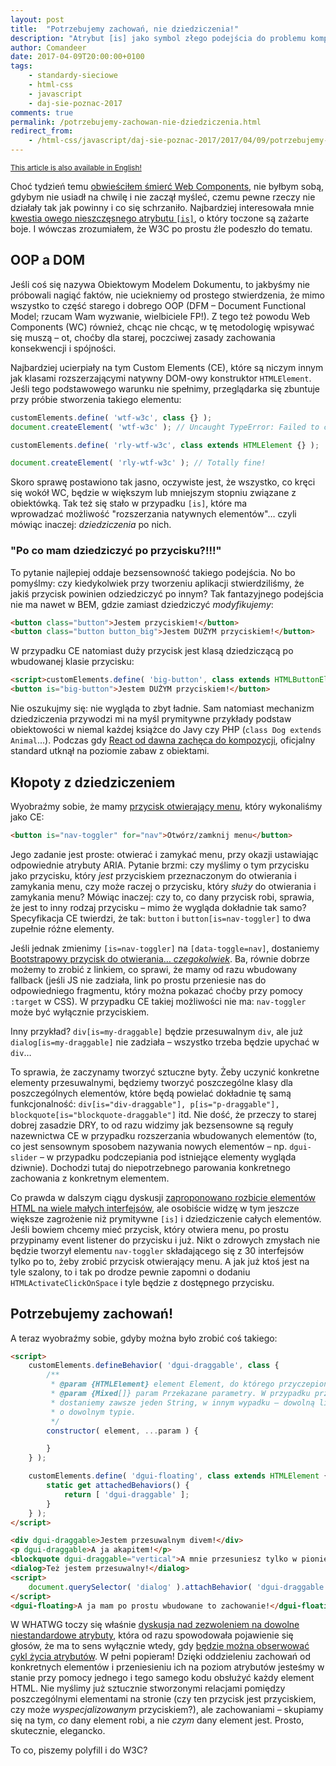 ```yaml
---
layout: post
title:  "Potrzebujemy zachowań, nie dziedziczenia!"
description: "Atrybut [is] jako symbol złego podejścia do problemu komponentów w ekosystemie Web Components."
author: Comandeer
date: 2017-04-09T20:00:00+0100
tags:
    - standardy-sieciowe
    - html-css
    - javascript
    - daj-sie-poznac-2017
comments: true
permalink: /potrzebujemy-zachowan-nie-dziedziczenia.html
redirect_from:
    - /html-css/javascript/daj-sie-poznac-2017/2017/04/09/potrzebujemy-zachowan-nie-dziedziczenia.html
---
```


<small>[This article is also available in English!](https://medium.com/content-uneditable/we-need-behaviors-not-inheritance-978484dfec24)</small>

Choć tydzień temu [obwieściłem śmierć Web Components](https://blog.comandeer.pl/html-css/javascript/daj-sie-poznac-2017/2017/04/02/web-components-koszmar-minionego-lata.html), nie byłbym sobą, gdybym nie usiadł na chwilę i nie zaczął myśleć, czemu pewne rzeczy nie działały tak jak powinny i co się schrzaniło. Najbardziej interesowała mnie [kwestia owego nieszczęsnego atrybutu `[is]`](https://github.com/w3c/webcomponents/issues/509), o który toczone są zażarte boje. I wówczas zrozumiałem, że W3C po prostu źle podeszło do tematu.<!--more-->

## OOP a DOM

Jeśli coś się nazywa Obiektowym Modelem Dokumentu, to jakbyśmy nie próbowali nagiąć faktów, nie uciekniemy od prostego stwierdzenia, że mimo wszystko to część starego i dobrego OOP (DFM – Document Functional Model; rzucam Wam wyzwanie, wielbiciele FP!). Z tego też powodu Web Components (WC) również, chcąc nie chcąc, w tę metodologię wpisywać się muszą – ot, choćby dla starej, poczciwej zasady zachowania konsekwencji  i spójności.

Najbardziej ucierpiały na tym Custom Elements (CE), które są niczym innym jak klasami rozszerzającymi natywny DOM-owy konstruktor `HTMLElement`. Jeśli tego podstawowego warunku nie spełnimy, przeglądarka się zbuntuje przy próbie stworzenia takiego elementu:

```javascript
customElements.define( 'wtf-w3c', class {} );
document.createElement( 'wtf-w3c' ); // Uncaught TypeError: Failed to construct 'CustomElement': The result must implement HTMLElement interface

customElements.define( 'rly-wtf-w3c', class extends HTMLElement {} );

document.createElement( 'rly-wtf-w3c' ); // Totally fine!
```

Skoro sprawę postawiono tak jasno, oczywiste jest, że wszystko, co kręci się wokół WC, będzie w większym lub mniejszym stopniu związane z obiektówką. Tak też się stało w przypadku `[is]`, które ma wprowadzać możliwość "rozszerzania natywnych elementów"… czyli mówiąc inaczej: _dziedziczenia_ po nich.

### "Po co mam dziedziczyć po przycisku?!!!"

To pytanie najlepiej oddaje bezsensowność takiego podejścia. No bo pomyślmy: czy kiedykolwiek przy tworzeniu aplikacji stwierdziliśmy, że jakiś przycisk powinien odziedziczyć po innym? Tak fantazyjnego podejścia nie ma nawet w BEM, gdzie zamiast dziedziczyć _modyfikujemy_:

```html
<button class="button">Jestem przyciskiem!</button>
<button class="button button_big">Jestem DUŻYM przyciskiem!</button>
```

W przypadku CE natomiast duży przycisk jest klasą dziedziczącą po wbudowanej klasie przycisku:

```html
<script>customElements.define( 'big-button', class extends HTMLButtonElement {}, { extends: 'button' } );</script>
<button is="big-button">Jestem DUŻYM przyciskiem!</button>
```

Nie oszukujmy się: nie wygląda to zbyt ładnie. Sam natomiast mechanizm dziedziczenia przywodzi mi na myśl prymitywne przykłady podstaw obiektowości w niemal każdej książce do Javy czy PHP (`class Dog extends Animal`…). Podczas gdy [React od dawna zachęca do kompozycji](https://facebook.github.io/react/docs/composition-vs-inheritance.html), oficjalny standard utknął na poziomie zabaw z obiektami.

## Kłopoty z dziedziczeniem

Wyobraźmy sobie, że mamy [przycisk otwierający menu](https://jsfiddle.net/2uhg0kgr/), który wykonaliśmy jako CE:

```html
<button is="nav-toggler" for="nav">Otwórz/zamknij menu</button>
```

Jego zadanie jest proste: otwierać i zamykać menu, przy okazji ustawiając odpowiednie atrybuty ARIA. Pytanie brzmi: czy myślimy o tym przycisku jako przycisku, który _jest_ przyciskiem przeznaczonym do otwierania i zamykania menu, czy może raczej o przycisku, który _służy_ do otwierania i zamykania menu? Mówiąc inaczej: czy to, co dany przycisk robi, sprawia, że jest to inny rodzaj przycisku – mimo że wygląda dokładnie tak samo? Specyfikacja CE twierdzi, że tak: `button` i `button[is=nav-toggler]` to dwa zupełnie różne elementy.

Jeśli jednak zmienimy `[is=nav-toggler]` na `[data-toggle=nav]`, dostaniemy [Bootstrapowy przycisk do otwierania… _czegokolwiek_](http://getbootstrap.com/javascript/#collapse). Ba, równie dobrze możemy to zrobić z linkiem, co sprawi, że mamy od razu wbudowany fallback (jeśli JS nie zadziała, link po prostu przeniesie nas do odpowiedniego fragmentu, który można pokazać choćby przy pomocy `:target` w CSS). W przypadku CE takiej możliwości nie ma: `nav-toggler` może być wyłącznie przyciskiem.

Inny przykład? `div[is=my-draggable]` będzie przesuwalnym `div`, ale już `dialog[is=my-draggable]` nie zadziała – wszystko trzeba będzie upychać w `div`…

To sprawia, że zaczynamy tworzyć sztuczne byty. Żeby uczynić konkretne elementy przesuwalnymi, będziemy tworzyć poszczególne klasy dla poszczególnych elementów, które będą powielać dokładnie tę samą funkcjonalność: `div[is="div-draggable"], p[is="p-draggable"], blockquote[is="blockquote-draggable"]` itd. Nie dość, że przeczy to starej dobrej zasadzie DRY, to od razu widzimy jak bezsensowne są reguły nazewnictwa CE w przypadku rozszerzania wbudowanych elementów (to, co jest sensownym sposobem nazywania nowych elementów – np. `dgui-slider` – w przypadku podczepiania pod istniejące elementy wygląda dziwnie). Dochodzi tutaj do niepotrzebnego parowania konkretnego zachowania z konkretnym elementem.

Co prawda w dalszym ciągu dyskusji [zaproponowano rozbicie elementów HTML na wiele małych interfejsów](https://github.com/w3c/webcomponents/issues/509#issuecomment-281059414), ale osobiście widzę w tym jeszcze większe zagrożenie niż prymitywne `[is]` i dziedziczenie całych elementów. Jeśli bowiem chcemy mieć przycisk, który otwiera menu, po prostu przypinamy event listener do przycisku i już. Nikt o zdrowych zmysłach nie będzie tworzył elementu `nav-toggler` składającego się z 30 interfejsów tylko po to, żeby zrobić przycisk otwierający menu. A jak już ktoś jest na tyle szalony, to i tak po drodze pewnie zapomni o dodaniu `HTMLActivateClickOnSpace` i tyle będzie z dostępnego przycisku.

## Potrzebujemy zachowań!

A teraz wyobraźmy sobie, gdyby można było zrobić coś takiego:

```html
<script>
	customElements.defineBehavior( 'dgui-draggable', class {
		/**
		 * @param {HTMLElement} element Element, do którego przyczepiono zachowanie.
		 * @param {Mixed[]} param Przekazane parametry. W przypadku przypięcia przez atrybut
		 * dostaniemy zawsze jeden String, w innym wypadku – dowolną liczbę parametrów
		 * o dowolnym typie.
		 */
		constructor( element, ...param ) {

		}
	} );

	customElements.define( 'dgui-floating', class extends HTMLElement {
		static get attachedBehaviors() {
			return [ 'dgui-draggable' ];
		}
	} );
</script>

<div dgui-draggable>Jestem przesuwalnym divem!</div>
<p dgui-draggable>A ja akapitem!</p>
<blockquote dgui-draggable="vertical">A mnie przesuniesz tylko w pionie!</blockquote>
<dialog>Też jestem przesuwalny!</dialog>
<script>
	document.querySelector( 'dialog' ).attachBehavior( 'dgui-draggable', 'para', 'metry' );
</script>
<dgui-floating>A ja mam po prostu wbudowane to zachowanie!</dgui-floating>
```

W WHATWG toczy się właśnie [dyskusja nad zezwoleniem na dowolne niestandardowe atrybuty](https://github.com/whatwg/html/issues/2271), która od razu spowodowała pojawienie się głosów, że ma to sens wyłącznie wtedy, gdy [będzie można obserwować cykl życia atrybutów](https://github.com/whatwg/html/issues/2271#issuecomment-273420086). W pełni popieram! Dzięki oddzieleniu zachowań od konkretnych elementów i przeniesieniu ich na poziom atrybutów jesteśmy w stanie przy pomocy jednego i tego samego kodu obsłużyć każdy element HTML. Nie myślimy już sztucznie stworzonymi relacjami pomiędzy poszczególnymi elementami na stronie (czy ten przycisk jest przyciskiem, czy może _wyspecjalizowanym_ przyciskiem?), ale zachowaniami – skupiamy się na tym, _co_ dany element robi, a nie _czym_ dany element jest. Prosto, skutecznie, elegancko.

To co, piszemy polyfill i do W3C?

